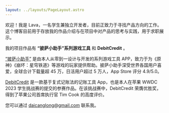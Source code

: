 ```yaml
---
layout: ../layouts/PageLayout.astro
---
```


欢迎！我是 Lava，一名学生兼独立开发者，目前正致力于寻找产品方向的工作。这个博客目前用于存放我的作品介绍与在项目中对产品的思考与实践，用于求职展示。

我的项目作品有 **“披萨小助手”系列游戏工具** 和 **DebitCredit** 。

[“披萨小助手”](popover '<a href="projects/pizza-helper-intro" class="font-bold">点击查看详细介绍</a>') 是由本人从零到一设计与开发的系列游戏工具 APP，致力于为《原神》《崩坏：星穹铁道》等游戏的玩家提供帮助。披萨小助手深受世界各国用户喜爱，全球合计下载量超 45 万，日活用户超过 5 万人，App Store 评分 4.9/5.0。

[DebitCredit](popover '<a href="projects/debitcredit-intro" class="font-bold">点击查看详细介绍</a>') 是一款基于复式记账法的记账工具 App，也是本人在苹果 WWDC 2023 学生挑战赛的提交的参赛作品。在该挑战赛中，DebitCredit 荣膺优胜奖，得到了苹果公司首席执行官 Tim Cook 的高度评价。

您可以通过 daicanglong@gmail.com 联系我。
